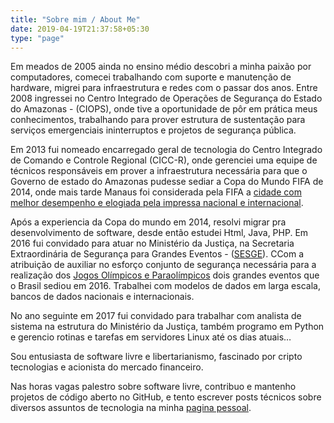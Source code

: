 ```yaml
---
title: "Sobre mim / About Me"
date: 2019-04-19T21:37:58+05:30
type: "page"
---
```


Em meados de 2005 ainda no ensino médio descobri a minha paixão por computadores, comecei trabalhando com suporte e manutenção de hardware, migrei para infraestrutura e redes com o passar dos anos. Entre 2008 ingressei no Centro Integrado de Operações de Segurança do Estado do Amazonas - (CIOPS), onde tive a oportunidade de pôr em prática meus conhecimentos, trabalhando para prover estrutura de sustentação para serviços emergenciais ininterruptos e projetos de segurança pública.

Em 2013 fui nomeado encarregado geral de tecnologia do Centro Integrado de Comando e Controle Regional (CICC-R), onde gerenciei uma equipe de técnicos responsáveis em prover a infraestrutura necessária para que o Governo de estado do Amazonas pudesse sediar a Copa do Mundo FIFA de 2014, onde mais tarde Manaus foi considerada pela FIFA a [cidade com melhor desempenho e elogiada pela impressa nacional e internacional](https://esportes.estadao.com.br/blogs/selecao-universitaria/fifa-aponta-manaus-como-a-cidade-sede-com-o-melhor-desempenho-na-copa/).

Após a experiencia da Copa do mundo em 2014, resolvi migrar pra desenvolvimento de software, desde então estudei Html, Java, PHP. Em 2016 fui convidado para atuar no Ministério da Justiça, na Secretaria Extraordinária de Segurança para Grandes Eventos - ([SESGE](http://www.planalto.gov.br/ccivil_03/_Ato2011-2014/2011/Decreto/D7538.htm)). CCom a atribuição de auxiliar no esforço conjunto de segurança necessária para a realização dos [Jogos Olímpicos e Paraolímpicos](https://extra.globo.com/noticias/brasil/rio-vai-sediar-olimpiada-de-2016-343031.html) dois grandes eventos que o Brasil sediou em 2016. Trabalhei com modelos de dados em larga escala, bancos de dados nacionais e internacionais.

No ano seguinte em 2017 fui convidado para trabalhar com analista de sistema na estrutura do Ministério da Justiça, também programo em Python e gerencio rotinas e tarefas em servidores Linux até os dias atuais…

Sou entusiasta de software livre e libertarianismo, fascinado por cripto tecnologias e acionista do mercado financeiro.

Nas horas vagas palestro sobre software livre, contribuo e mantenho projetos de código aberto no GitHub, e tento escrever posts técnicos sobre diversos assuntos de tecnologia na minha [pagina pessoal](https://richardnixon.dev/).